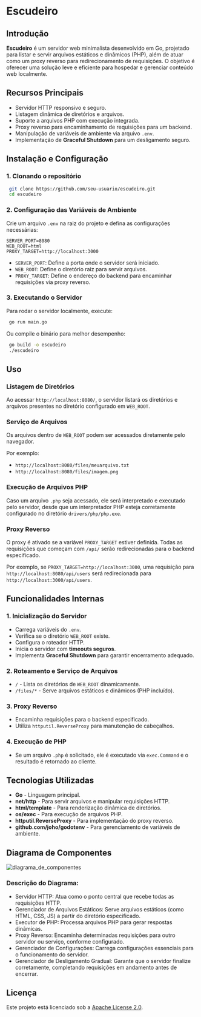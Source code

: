 ﻿# Escudeiro

## Introdução

**Escudeiro** é um servidor web minimalista desenvolvido em Go, projetado para listar e servir arquivos estáticos e dinâmicos (PHP), além de atuar como um proxy reverso para redirecionamento de requisições. O objetivo é oferecer uma solução leve e eficiente para hospedar e gerenciar conteúdo web localmente.

## Recursos Principais

- Servidor HTTP responsivo e seguro.
- Listagem dinâmica de diretórios e arquivos.
- Suporte a arquivos PHP com execução integrada.
- Proxy reverso para encaminhamento de requisições para um backend.
- Manipulação de variáveis de ambiente via arquivo `.env`.
- Implementação de **Graceful Shutdown** para um desligamento seguro.

## Instalação e Configuração

### 1. Clonando o repositório

```sh
 git clone https://github.com/seu-usuario/escudeiro.git
 cd escudeiro
```

### 2. Configuração das Variáveis de Ambiente

Crie um arquivo `.env` na raiz do projeto e defina as configurações necessárias:

```
SERVER_PORT=8080
WEB_ROOT=html
PROXY_TARGET=http://localhost:3000
```

- `SERVER_PORT`: Define a porta onde o servidor será iniciado.
- `WEB_ROOT`: Define o diretório raiz para servir arquivos.
- `PROXY_TARGET`: Define o endereço do backend para encaminhar requisições via proxy reverso.

### 3. Executando o Servidor

Para rodar o servidor localmente, execute:

```sh
 go run main.go
```

Ou compile o binário para melhor desempenho:

```sh
 go build -o escudeiro
 ./escudeiro
```

## Uso

### Listagem de Diretórios

Ao acessar `http://localhost:8080/`, o servidor listará os diretórios e arquivos presentes no diretório configurado em `WEB_ROOT`.

### Serviço de Arquivos

Os arquivos dentro de `WEB_ROOT` podem ser acessados diretamente pelo navegador.

Por exemplo:

- `http://localhost:8080/files/meuarquivo.txt`
- `http://localhost:8080/files/imagem.png`

### Execução de Arquivos PHP

Caso um arquivo `.php` seja acessado, ele será interpretado e executado pelo servidor, desde que um interpretador PHP esteja corretamente configurado no diretório `drivers/php/php.exe`.

### Proxy Reverso

O proxy é ativado se a variável `PROXY_TARGET` estiver definida. Todas as requisições que começam com `/api/` serão redirecionadas para o backend especificado.

Por exemplo, se `PROXY_TARGET=http://localhost:3000`, uma requisição para `http://localhost:8080/api/users` será redirecionada para `http://localhost:3000/api/users`.

## Funcionalidades Internas

### 1. Inicialização do Servidor

- Carrega variáveis do `.env`.
- Verifica se o diretório `WEB_ROOT` existe.
- Configura o roteador HTTP.
- Inicia o servidor com **timeouts seguros**.
- Implementa **Graceful Shutdown** para garantir encerramento adequado.

### 2. Roteamento e Serviço de Arquivos

- `/` - Lista os diretórios de `WEB_ROOT` dinamicamente.
- `/files/*` - Serve arquivos estáticos e dinâmicos (PHP incluído).

### 3. Proxy Reverso

- Encaminha requisições para o backend especificado.
- Utiliza `httputil.ReverseProxy` para manutenção de cabeçalhos.

### 4. Execução de PHP

- Se um arquivo `.php` é solicitado, ele é executado via `exec.Command` e o resultado é retornado ao cliente.

## Tecnologias Utilizadas

- **Go** - Linguagem principal.
- **net/http** - Para servir arquivos e manipular requisições HTTP.
- **html/template** - Para renderização dinâmica de diretórios.
- **os/exec** - Para execução de arquivos PHP.
- **httputil.ReverseProxy** - Para implementação do proxy reverso.
- **github.com/joho/godotenv** - Para gerenciamento de variáveis de ambiente.

## Diagrama de Componentes
![diagrama_de_componentes](https://github.com/user-attachments/assets/08da08b9-a3c9-4e6d-93ea-8b50b842a2e6)

### Descrição do Diagrama:

- Servidor HTTP: Atua como o ponto central que recebe todas as requisições HTTP.
- Gerenciador de Arquivos Estáticos: Serve arquivos estáticos (como HTML, CSS, JS) a partir do diretório especificado.
- Executor de PHP: Processa arquivos PHP para gerar respostas dinâmicas.
- Proxy Reverso: Encaminha determinadas requisições para outro servidor ou serviço, conforme configurado.
- Gerenciador de Configurações: Carrega configurações essenciais para o funcionamento do servidor.
- Gerenciador de Desligamento Gradual: Garante que o servidor finalize corretamente, completando requisições em andamento antes de encerrar.

## Licença

Este projeto está licenciado sob a [Apache License 2.0](LICENSE).
